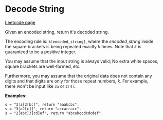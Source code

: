 # Decode String
[Leetcode page](https://leetcode.com/problems/decode-string/description)

Given an encoded string, return it's decoded string.

The encoding rule is: `k[encoded_string]`, where the _encoded_string_ inside
the square brackets is being repeated exactly _k_ times. Note that _k_ is
guaranteed to be a positive integer.

You may assume that the input string is always valid; No extra white spaces,
square brackets are well-formed, etc.

Furthermore, you may assume that the original data does not contain any digits
and that digits are only for those repeat numbers, _k_. For example, there
won't be input like `3a` or `2[4]`.

**Examples:**

    
    
    s = "3[a]2[bc]", return "aaabcbc".
    s = "3[a2[c]]", return "accaccacc".
    s = "2[abc]3[cd]ef", return "abcabccdcdcdef".
    

